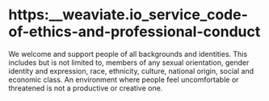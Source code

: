 # https:\_\_weaviate.io_service_code-of-ethics-and-professional-conduct

We welcome and support people of all backgrounds and identities. This includes but is not limited to, members of any sexual orientation, gender identity and expression, race, ethnicity, culture, national origin, social and economic class. An environment where people feel uncomfortable or threatened is not a productive or creative one.

